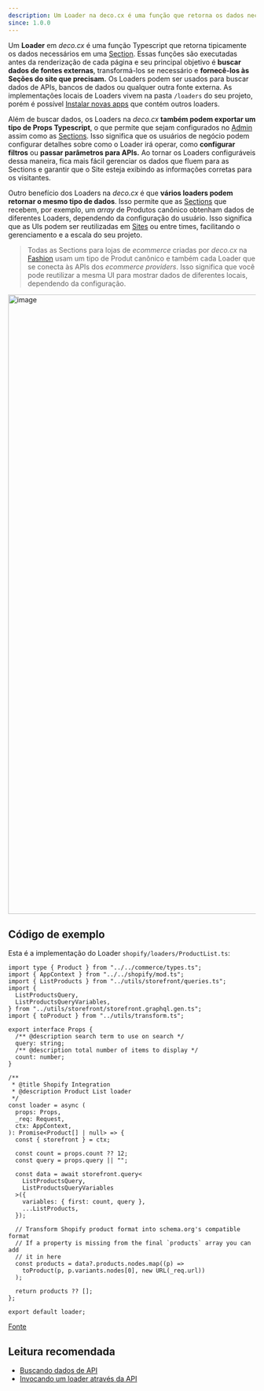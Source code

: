 ```yaml
---
description: Um Loader na deco.cx é uma função que retorna os dados necessários para um Site.
since: 1.0.0
---
```


Um **Loader** em _deco.cx_ é uma função Typescript que retorna tipicamente os
dados necessários em uma [Section](/docs/pt/concepts/section). Essas funções são
executadas antes da renderização de cada página e seu principal objetivo é
**buscar dados de fontes externas**, transformá-los se necessário e
**fornecê-los às Seções do site que precisam.** Os Loaders podem ser usados para
buscar dados de APIs, bancos de dados ou qualquer outra fonte externa. As
implementações locais de Loaders vivem na pasta `/loaders` do seu projeto, porém
é possível [Instalar novas apps](/docs/pt/getting-started/installing-an-app) que
contém outros loaders.

Além de buscar dados, os Loaders na _deco.cx_ **também podem exportar um tipo de
Props Typescript**, o que permite que sejam configurados no
[Admin](https://deco.cx/admin) assim como as
[Sections](/docs/pt/concepts/section). Isso significa que os usuários de negócio
podem configurar detalhes sobre como o Loader irá operar, como **configurar
filtros** ou **passar parâmetros para APIs.** Ao tornar os Loaders configuráveis
dessa maneira, fica mais fácil gerenciar os dados que fluem para as Sections e
garantir que o Site esteja exibindo as informações corretas para os visitantes.

Outro benefício dos Loaders na _deco.cx_ é que **vários loaders podem retornar o
mesmo tipo de dados**. Isso permite que as [Sections](/docs/pt/concepts/section)
que recebem, por exemplo, um _array_ de Produtos canônico obtenham dados de
diferentes Loaders, dependendo da configuração do usuário. Isso significa que as
UIs podem ser reutilizadas em [Sites](/docs/pt/concepts/site) ou entre times,
facilitando o gerenciamento e a escala do seu projeto.

> Todas as Sections para lojas de _ecommerce_ criadas por _deco.cx_ na
> [Fashion](https://github.com/deco-sites/fashion) usam um tipo de Produt
> canônico e também cada Loader que se conecta às APIs dos _ecommerce
> providers_. Isso significa que você pode reutilizar a mesma UI para mostrar
> dados de diferentes locais, dependendo da configuração.

<img width="1259" alt="image" src="https://user-images.githubusercontent.com/18706156/224897214-a45b2731-5799-4007-8084-a8a772ddf5d2.png">

## Código de exemplo

Esta é a implementação do Loader `shopify/loaders/ProductList.ts`:

```tsx
import type { Product } from "../../commerce/types.ts";
import { AppContext } from "../../shopify/mod.ts";
import { ListProducts } from "../utils/storefront/queries.ts";
import {
  ListProductsQuery,
  ListProductsQueryVariables,
} from "../utils/storefront/storefront.graphql.gen.ts";
import { toProduct } from "../utils/transform.ts";

export interface Props {
  /** @description search term to use on search */
  query: string;
  /** @description total number of items to display */
  count: number;
}

/**
 * @title Shopify Integration
 * @description Product List loader
 */
const loader = async (
  props: Props,
  _req: Request,
  ctx: AppContext,
): Promise<Product[] | null> => {
  const { storefront } = ctx;

  const count = props.count ?? 12;
  const query = props.query || "";

  const data = await storefront.query<
    ListProductsQuery,
    ListProductsQueryVariables
  >({
    variables: { first: count, query },
    ...ListProducts,
  });

  // Transform Shopify product format into schema.org's compatible format
  // If a property is missing from the final `products` array you can add
  // it in here
  const products = data?.products.nodes.map((p) =>
    toProduct(p, p.variants.nodes[0], new URL(_req.url))
  );

  return products ?? [];
};

export default loader;
```

[Fonte](https://github.com/deco-cx/apps/blob/3e337b6b2996d7ecd72db34174896638c92f8811/shopify/loaders/ProductList.ts#L1)

## Leitura recomendada

- [Buscando dados de API](/docs/pt/develping/fetching-data)
- [Invocando um loader através da API](/docs/pt/developing/fetching-data-client)
